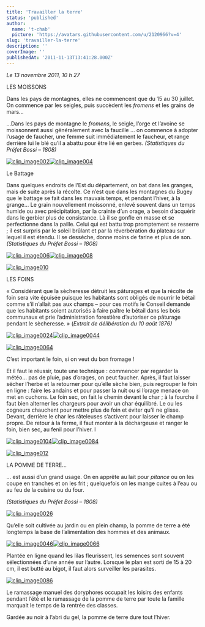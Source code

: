 ```yaml
---
title: 'Travailler la terre'
status: 'published'
author:
  name: 't-chab'
  picture: 'https://avatars.githubusercontent.com/u/2120966?v=4'
slug: 'travailler-la-terre'
description: ''
coverImage: ''
publishedAt: '2011-11-13T13:41:28.000Z'
---
```


*Le 13 novembre 2011, 10 h 27*

LES MOISSONS

Dans les pays de montagnes, elles ne commencent que du 15 au 30 juillet. On commence par les seigles, puis succèdent les *fromens* et les grains de mars…

…Dans les pays de montagne le *fromens*, le seigle, l’orge et l’avoine se moissonnent aussi généralement avec la faucille … on commence à adopter l’usage de faucher, une femme suit immédiatement le faucheur, et range derrière lui le blé qu’il a abattu pour être lié en gerbes. *(Statistiques du Préfet Bossi – 1808)*

[![clip_image002](https://beguelins.net/blog/public/Windows-Live-Writer/85de6aeade0c_139E9/clip_image002_thumb.jpg "clip_image002")](https://beguelins.net/blog/public/Windows-Live-Writer/85de6aeade0c_139E9/clip_image002_2.jpg)[![clip_image004](https://beguelins.net/blog/public/Windows-Live-Writer/85de6aeade0c_139E9/clip_image004_thumb.jpg "clip_image004")](https://beguelins.net/blog/public/Windows-Live-Writer/85de6aeade0c_139E9/clip_image004_2.jpg)

Le Battage

Dans quelques endroits de l’Est du département, on bat dans les granges, mais de suite après la récolte. Ce n’est que dans les montagnes du Bugey que le battage se fait dans les mauvais temps, et pendant l’hiver, à la grange… Le grain nouvellement moissonné, enlevé souvent dans un temps humide ou avec précipitation, par la crainte d’un orage, a besoin d’acquérir dans le gerbier plus de consistance. Là il se gonfle en masse et se perfectionne dans la paille. Celui qui est battu trop promptement se resserre ; il est surpris par le soleil brûlant et par la réverbération du plateau sur lequel il est étendu. Il se dessèche, donne moins de farine et plus de son. *(Statistiques du Préfet Bossi – 1808)*

[![clip_image006](https://beguelins.net/blog/public/Windows-Live-Writer/85de6aeade0c_139E9/clip_image006_thumb.jpg "clip_image006")](https://beguelins.net/blog/public/Windows-Live-Writer/85de6aeade0c_139E9/clip_image006_2.jpg)[![clip_image008](https://beguelins.net/blog/public/Windows-Live-Writer/85de6aeade0c_139E9/clip_image008_thumb.jpg "clip_image008")](https://beguelins.net/blog/public/Windows-Live-Writer/85de6aeade0c_139E9/clip_image008_2.jpg)

[![clip_image010](https://beguelins.net/blog/public/Windows-Live-Writer/85de6aeade0c_139E9/clip_image010_thumb.jpg "clip_image010")](https://beguelins.net/blog/public/Windows-Live-Writer/85de6aeade0c_139E9/clip_image010_2.jpg)

LES FOINS

« Considérant que la sècheresse détruit les pâturages et que la récolte de foin sera vite épuisée puisque les habitants sont obligés de nourrir le bétail comme s’il n’allait pas aux champs – pour ces motifs le Conseil demande que les habitants soient autorisés à faire paître le bétail dans les bois communaux et prie l’administration forestière d’autoriser ce pâturage pendant le sècheresse. » (*Extrait de délibération du 10 août 1876)*

[![clip_image0024](https://beguelins.net/blog/public/Windows-Live-Writer/85de6aeade0c_139E9/clip_image002_4__thumb.jpg "clip_image002[4]")](https://beguelins.net/blog/public/Windows-Live-Writer/85de6aeade0c_139E9/clip_image002_4_.jpg)[![clip_image0044](https://beguelins.net/blog/public/Windows-Live-Writer/85de6aeade0c_139E9/clip_image004_4__thumb.jpg "clip_image004[4]")](https://beguelins.net/blog/public/Windows-Live-Writer/85de6aeade0c_139E9/clip_image004_4_.jpg)

[![clip_image0064](https://beguelins.net/blog/public/Windows-Live-Writer/85de6aeade0c_139E9/clip_image006_4__thumb.jpg "clip_image006[4]")](https://beguelins.net/blog/public/Windows-Live-Writer/85de6aeade0c_139E9/clip_image006_4_.jpg)

C’est important le foin, si on veut du bon fromage !

Et il faut le réussir, toute une technique : commencer par regarder la météo… pas de pluie, pas d’orages, on peut faucher. Après, il faut laisser sécher l’herbe et la retourner pour qu’elle sèche bien, puis regrouper le foin en ligne : faire les andains et pour passer la nuit ou si l’orage menace on met en cuchons. Le foin sec, on fait le chemin devant le char ; à la fourche il faut bien alterner les chargeurs pour avoir un char équilibré. Le ou les cogneurs chauchent pour mettre plus de foin et éviter qu’il ne glisse. Devant, derrière le char les râteleuses s’activent pour laisser le champ propre. De retour à la ferme, il faut monter à la déchargeuse et ranger le foin, bien sec, au fenil pour l’hiver. l

[![clip_image0104](https://beguelins.net/blog/public/Windows-Live-Writer/85de6aeade0c_139E9/clip_image010_4__thumb.jpg "clip_image010[4]")](https://beguelins.net/blog/public/Windows-Live-Writer/85de6aeade0c_139E9/clip_image010_4_.jpg)[![clip_image0084](https://beguelins.net/blog/public/Windows-Live-Writer/85de6aeade0c_139E9/clip_image008_4__thumb.jpg "clip_image008[4]")](https://beguelins.net/blog/public/Windows-Live-Writer/85de6aeade0c_139E9/clip_image008_4_.jpg)

[![clip_image012](https://beguelins.net/blog/public/Windows-Live-Writer/85de6aeade0c_139E9/clip_image012_thumb.jpg "clip_image012")](https://beguelins.net/blog/public/Windows-Live-Writer/85de6aeade0c_139E9/clip_image012_2.jpg)

LA POMME DE TERRE…

… est aussi d’un grand usage. On en apprête au lait pour *pitance* ou on les coupe en tranches et on les frit ; quelquefois on les mange cuites à l’eau ou au feu de la cuisine ou du four.

*(Statistiques du Préfet Bossi – 1808)*

[![clip_image0026](https://beguelins.net/blog/public/Windows-Live-Writer/85de6aeade0c_139E9/clip_image002_6__thumb.jpg "clip_image002[6]")](https://beguelins.net/blog/public/Windows-Live-Writer/85de6aeade0c_139E9/clip_image002_6_.jpg)

Qu’elle soit cultivée au jardin ou en plein champ, la pomme de terre a été longtemps la base de l’alimentation des hommes et des animaux.

[![clip_image0046](https://beguelins.net/blog/public/Windows-Live-Writer/85de6aeade0c_139E9/clip_image004_6__thumb.jpg "clip_image004[6]")](https://beguelins.net/blog/public/Windows-Live-Writer/85de6aeade0c_139E9/clip_image004_6_.jpg)[![clip_image0066](https://beguelins.net/blog/public/Windows-Live-Writer/85de6aeade0c_139E9/clip_image006_6__thumb.jpg "clip_image006[6]")](https://beguelins.net/blog/public/Windows-Live-Writer/85de6aeade0c_139E9/clip_image006_6_.jpg)

Plantée en ligne quand les lilas fleurissent, les semences sont souvent sélectionnées d’une année sur l’autre. Lorsque le plan est sorti de 15 à 20 cm, il est butté au bigot, il faut alors surveiller les parasites.

[![clip_image0086](https://beguelins.net/blog/public/Windows-Live-Writer/85de6aeade0c_139E9/clip_image008_6__thumb.jpg "clip_image008[6]")](https://beguelins.net/blog/public/Windows-Live-Writer/85de6aeade0c_139E9/clip_image008_6_.jpg)

Le ramassage manuel des doryphores occupait les loisirs des enfants pendant l’été et le ramassage de la pomme de terre par toute la famille marquait le temps de la rentrée des classes.

Gardée au noir à l’abri du gel, la pomme de terre dure tout l’hiver.